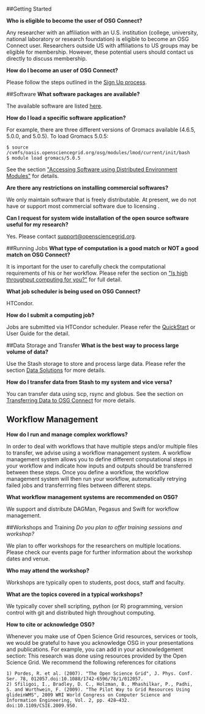 [title]: - "Frequent Asked Questions"

##Getting Started

**Who is eligible to become the user of OSG Connect?**

Any researcher with an affiliation with an U.S. institution (college, university, national laboratory or research foundation) is eligible to become an OSG Connect user.  Researchers outside US with affiliations to US groups may be eligible for membership.  However, these potential users should contact us directly to discuss membership.

**How do I become an user of OSG Connect?**

Please follow the steps outlined in the [Sign Up process](http://osgconnect.net/signup). 

##Software
**What software packages are available?**

The available software are listed [here](http://support.opensciencegrid.org/solution/categories/5000160799/folders/5000260921/articles/5000634397-software-modules-catalog). 
 
**How do I load a specific software application?**

For example, there are three different versions of Gromacs available (4.6.5, 5.0.0, and 5.0.5).  To load Gromacs 5.0.5:


    $ source /cvmfs/oasis.opensciencegrid.org/osg/modules/lmod/current/init/bash
    $ module load gromacs/5.0.5


See the section ["Accessing Software using Distributed Environment Modules"](http://support.opensciencegrid.org/solution/categories/5000160799/folders/5000260921/articles/5000634394-accessing-software-using-distributed-environment-modules) for details.
 
**Are there any restrictions on installing commercial softwares?**

We only maintain software that is freely distributable. At present, we do not have or support most commercial software due to licensing . 
 
**Can I request for system wide installation of  the open source software useful for my research?**

Yes. Please contact <support@opensciencegrid.org>.

##Running Jobs
**What type of computation is a good match or NOT a good match on OSG Connect?**

It is important for the user to carefully check the computational requirements of his or her workflow. Please refer the section on ["Is high throughput computing for you?"](http://support.opensciencegrid.org/solution/categories/5000131843/folders/5000209523/articles/5000632058-is-high-throughput-computing-for-you-) for full detail.

**What job scheduler is being used on OSG Connect?**

HTCondor.
 
**How do I submit a computing job?**

Jobs are submitted via HTCondor scheduler. Please refer the [QuickStart](http://support.opensciencegrid.org/support/solutions/articles/5000633410-osg-connect-quickstart) or User Guide for the detail.
 

##Data Storage and Transfer
**What is the best way to process large volume of data?**

Use the Stash storage to store and process large data. Please refer the section [Data Solutions](http://support.opensciencegrid.org/support/solutions/folders/5000262152) for more details. 
 
**How do I transfer data from Stash to my system and vice versa?**

You can transfer data using scp, rsync and globus. See the section on [Transferring Data to OSG Connect](http://support.opensciencegrid.org/support/solutions/folders/5000260918) for more details.


## Workflow Management

**How do I run and manage complex workflows?**

In order to deal with workflows that have multiple steps and/or multiple files to transfer, we advise using a workflow management system.  A workflow management system allows you to define different computational steps in your workflow and indicate how inputs and outputs should be transferred between these steps.  Once you define a workflow, the workflow management system will then run your workflow, automatically retrying failed jobs and transferrring files between different steps.

**What workflow management systems are recommended on OSG?**

We support and distribute DAGMan, Pegasus and Swift for workflow management.

##Workshops and Training
*Do you plan to offer training sessions and workshop?*

We plan to offer workshops for the researchers on multiple locations. Please check our events page for further information about the workshop dates and venue. 
 
**Who may attend the workshop?**

Workshops are typically open to students, post docs, staff and faculty.
 
**What are the topics covered in a typical workshops?**

We typically cover shell scripting, python (or R) programming, version control with git  and distributed high throughout computing.  

**How to cite or acknowledge OSG?**

Whenever you make use of Open Science Grid resources, services or tools, we would be grateful to have you acknowledge OSG in your presentations and publications. 
 For example, you can add in your acknowledgement section:
This research was done using resources provided by the Open Science Grid. 
We recommend the following references for citations

    1) Pordes, R. et al. (2007). "The Open Science Grid", J. Phys. Conf. Ser. 78, 012057.doi:10.1088/1742-6596/78/1/012057.
    2) Sfiligoi, I., Bradley, D. C., Holzman, B., Mhashilkar, P., Padhi, S. and Wurthwein, F. (2009). "The Pilot Way to Grid Resources Using glideinWMS", 2009 WRI World Congress on Computer Science and Information Engineering, Vol. 2, pp. 428–432. doi:10.1109/CSIE.2009.950.
 

 

